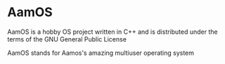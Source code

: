 # AamOS

AamOS is a hobby OS project written in C++ and is distributed under the terms of the GNU General Public License

AamOS stands for Aamos's amazing multiuser operating system
